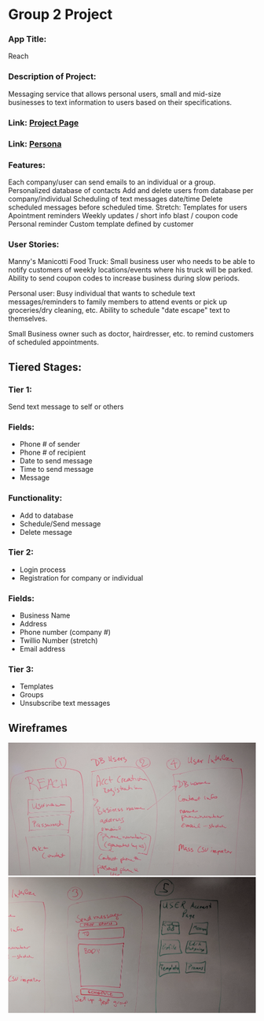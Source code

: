 # Group 2 Project

### App Title: 
Reach

### Description of Project: 
Messaging service that allows personal users, small and mid-size businesses to text information to users based on their specifications.

### Link: <a href="https://github.com/bvreeman/group-2-project">Project Page</a>
### Link: <a href="https://app.xtensio.com/folio/s5ls38nj">Persona</a>

### Features:
Each company/user can send emails to an individual or a group.
Personalized database of contacts
Add and delete users from database per company/individual
Scheduling of text messages date/time
Delete scheduled messages before scheduled time.
Stretch: Templates for users
    Apointment reminders
    Weekly updates / short info blast / coupon code
    Personal reminder
    Custom template defined by customer

### User Stories:

Manny's Manicotti Food Truck: Small business user who needs to be able to notify customers of weekly locations/events where his truck will be parked. Ability to send coupon codes to increase business during slow periods.

Personal user: Busy individual that wants to schedule text messages/reminders to family members to attend events or pick up groceries/dry cleaning, etc. Ability to schedule "date escape" text to themselves.

Small Business owner such as doctor, hairdresser, etc. to remind customers of scheduled appointments. 

## Tiered Stages:

### Tier 1:
Send text message to self or others

### Fields:
* Phone # of sender
* Phone # of recipient
* Date to send message
* Time to send message
* Message

### Functionality:
* Add to database
* Schedule/Send message
* Delete message	


### Tier 2:
* Login process
* Registration for company or individual

### Fields:
* Business Name
* Address
* Phone number (company #)
* Twillio Number (stretch)
* Email address

### Tier 3:
* Templates
* Groups
* Unsubscribe text messages

## Wireframes
<img src = "./img/wireframe1.png">
<img src = "./img/wireframe2.png">



